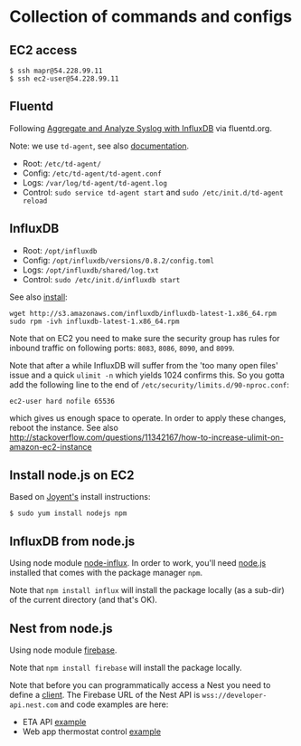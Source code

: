 # Collection of commands and configs

## EC2 access

    $ ssh mapr@54.228.99.11
    $ ssh ec2-user@54.228.99.11

## Fluentd
Following [Aggregate and Analyze Syslog with InfluxDB](http://www.fluentd.org/guides/recipes/syslog-influxdb) via fluentd.org.

Note: we use `td-agent`, see also [documentation](http://docs.treasuredata.com/articles/td-agent).

* Root: `/etc/td-agent/`
* Config: `/etc/td-agent/td-agent.conf`
* Logs: `/var/log/td-agent/td-agent.log`
* Control: `sudo service td-agent start` and `sudo /etc/init.d/td-agent reload`


## InfluxDB 

* Root: `/opt/influxdb`
* Config: `/opt/influxdb/versions/0.8.2/config.toml`
* Logs: `/opt/influxdb/shared/log.txt`
* Control: `sudo /etc/init.d/influxdb start`

See also [install](http://influxdb.com/docs/v0.8/introduction/installation.html):

    wget http://s3.amazonaws.com/influxdb/influxdb-latest-1.x86_64.rpm
    sudo rpm -ivh influxdb-latest-1.x86_64.rpm

Note that on EC2 you need to make sure the security group has rules for inbound
traffic on following ports: `8083`, `8086`, `8090`, and `8099`.

Note that after a while InfluxDB will suffer from the 'too many open files' issue 
and a quick `ulimit -n` which yields 1024 confirms this. So you gotta add the 
following line to the end of `/etc/security/limits.d/90-nproc.conf`:

    ec2-user hard nofile 65536

which gives us enough space to operate. In order to apply these changes, reboot the instance. 
See also http://stackoverflow.com/questions/11342167/how-to-increase-ulimit-on-amazon-ec2-instance


## Install node.js on EC2

Based on [Joyent's](https://github.com/joyent/node/wiki/Installing-Node.js-via-package-manager#enterprise-linux-and-fedora-core)
install instructions:

    $ sudo yum install nodejs npm

## InfluxDB from node.js
Using node module [node-influx](https://github.com/bencevans/node-influx). 
In order to work, you'll need [node.js](http://nodejs.org/) installed that comes 
with the package manager `npm`. 

Note that `npm install influx` will install the package locally (as a sub-dir) 
of the current directory (and that's OK).


## Nest from node.js
Using node module [firebase](https://www.npmjs.org/package/firebase).

Note that `npm install firebase` will install the package locally.


Note that before you can programmatically access a Nest you need to define a [client](https://developer.nest.com/clients).
The Firebase URL of the Nest API is `wss://developer-api.nest.com` and code examples are here:

* ETA API [example](https://developer.nest.com/documentation/eta-reference)
* Web app thermostat control [example](https://github.com/nestlabs/control-jquery)



